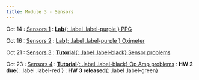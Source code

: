 ```yaml
---
title: Module 3 - Sensors
---
```


Oct 14
: [Sensors 1]({{site.url}}{{site.baseurl}}/assets/module-3-sensor/mod-1-lecture-1-intro.pdf)
  : [**Lab**{: .label .label-purple } PPG](#)

Oct 16
: [Sensors 2]({{site.url}}{{site.baseurl}}/assets/module-3-sensor/mod-1-lecture-2-system-design.pdf)
  : [**Lab**{: .label .label-purple } Oximeter](#)

Oct 21
: [Sensors 3]({{site.url}}{{site.baseurl}}/assets/module-3-sensor/mod-1-lecture-1-intro.pdf)
  : [**Tutorial**{: .label .label-black} Sensor problems](#)

Oct 23
: [Sensors 4]({{site.url}}{{site.baseurl}}/assets/module-3-sensor/mod-1-lecture-1-intro.pdf)
  : [**Tutorial**{: .label .label-black} Op Amp problems](#)
: **HW 2 due**{: .label .label-red }
: **HW 3 released**{: .label .label-green}